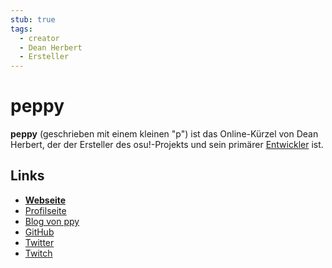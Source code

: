 ```yaml
---
stub: true
tags:
  - creator
  - Dean Herbert
  - Ersteller
---
```


# peppy

**peppy** (geschrieben mit einem kleinen "p") ist das Online-Kürzel von Dean Herbert, der der Ersteller des osu!-Projekts und sein primärer [Entwickler](/wiki/People/The_Team/Developers) ist.

## Links

- **[Webseite](https://ppy.sh/)**
- [Profilseite](https://osu.ppy.sh/users/2)
- [Blog von ppy](https://blog.ppy.sh/)
- [GitHub](https://github.com/peppy)
- [Twitter](https://twitter.com/ppy)
- [Twitch](https://www.twitch.tv/ppy)
